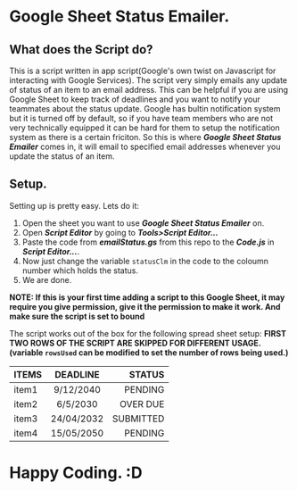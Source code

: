 # Google Sheet Status Emailer.

## What does the Script do?
This is a script written in app script(Google's own twist on Javascript for interacting with Google Services). The script very simply emails any update of status of an item to an email address. This can be helpful if you are using Google Sheet to keep track of deadlines and you want to notify your teammates about the status update. Google has bultin notification system but it is turned off by default, so if you have team members who are not very technically equipped it can be hard for them to setup the notification system as there is a certain friciton. So this is where ***Google Sheet Status Emailer*** comes in, it will email to specified email addresses whenever you update the status of an item. 

## Setup. 
Setting up is pretty easy. Lets do it:
1. Open the sheet you want to use ***Google Sheet Status Emailer*** on.
2. Open ***Script Editor*** by going to ***Tools>Script Editor...*** 
3. Paste the code from ***emailStatus.gs*** from this repo to the ***Code.js*** in ***Script Editor...***.
4. Now just change the variable `statusClm` in the code to the coloumn number which holds the status. 
5. We are done.

**NOTE: If this is your first time adding a script to this Google Sheet, it may require you give permission, give it the permission to make it work. And make sure the script is set to bound**

The script works out of the box for the following spread sheet setup:
**FIRST TWO ROWS OF THE SCRIPT ARE SKIPPED FOR DIFFERENT USAGE.(variable `rowsUsed` can be modified to set the number of rows being used.)**

| ITEMS    | DEADLINE      | STATUS    |
|----------|:-------------:|----------:|
| item1    |9/12/2040      |  PENDING  |
| item2    |6/5/2030       |  OVER DUE |
| item3    |24/04/2032     | SUBMITTED |
| item4    |15/05/2050     | PENDING   |


# Happy Coding. :D 